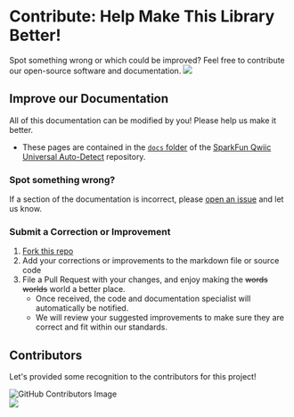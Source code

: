 # Contribute: Help Make This Library Better!

Spot something wrong or which could be improved? Feel free to contribute our open-source software and documentation. <a href="https://github.com/sparkfun/SparkFun_Qwiic_Universal_Auto-Detect/pulls" alt="Pull Requests"><img src="https://img.shields.io/github/issues-pr/sparkfun/SparkFun_Qwiic_Universal_Auto-Detect.svg" /></a>

## Improve our Documentation

All of this documentation can be modified by you! Please help us make it better.

* These pages are contained in the [`docs` folder](https://github.com/sparkfun/SparkFun_Qwiic_Universal_Auto-Detect/tree/main/docs) of the [SparkFun Qwiic Universal Auto-Detect](https://github.com/sparkfun/SparkFun_Qwiic_Universal_Auto-Detect) repository.

### Spot something wrong?

If a section of the documentation is incorrect, please [open an issue](https://github.com/sparkfun/SparkFun_Qwiic_Universal_Auto-Detect/issues) and let us know.

### Submit a Correction or Improvement

1. [Fork this repo](https://github.com/sparkfun/SparkFun_Qwiic_Universal_Auto-Detect/fork)
2. Add your corrections or improvements to the markdown file or source code
3. File a Pull Request with your changes, and enjoy making the ~~words~~ ~~worlds~~ world a better place.
    * Once received, the code and documentation specialist will automatically be notified.
    * We will review your suggested improvements to make sure they are correct and fit within our standards.

## Contributors

Let's provided some recognition to the contributors for this project!

![GitHub Contributors Image](https://contrib.rocks/image?repo=sparkfun/SparkFun_Qwiic_Universal_Auto-Detect)
<br>
<a href="https://github.com/sparkfun/SparkFun_Qwiic_Universal_Auto-Detect/pulls" alt="Pull Requests"><img src="https://img.shields.io/github/contributors/sparkfun/SparkFun_Qwiic_Universal_Auto-Detect.svg" /></a>